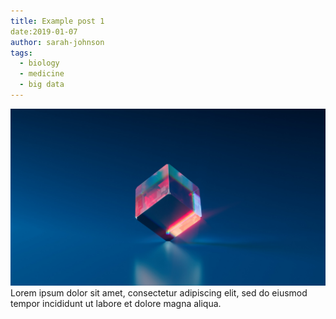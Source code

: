 ```yaml
---
title: Example post 1
date:2019-01-07
author: sarah-johnson
tags:
  - biology
  - medicine
  - big data
---
```

![This is example post](/images/background.jpg)
Lorem ipsum dolor sit amet, consectetur adipiscing elit, sed do eiusmod tempor incididunt ut labore et dolore magna aliqua.
